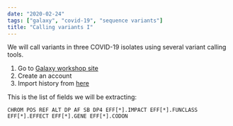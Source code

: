 ```yaml
---
date: "2020-02-24"
tags: ["galaxy", "covid-19", "sequence variants"]
title: "Calling variants I"
---
```


We will call variants in three COVID-19 isolates using several variant calling tools.

 1. Go to [Galaxy workshop site](https://workshop.usegalaxy.org)
 2. Create an account
 3. Import history from [here](https://workshop.usegalaxy.org/u/anton/h/covid-19-data)

This is the list of fields we will be extracting:

```
CHROM POS REF ALT DP AF SB DP4 EFF[*].IMPACT EFF[*].FUNCLASS EFF[*].EFFECT EFF[*].GENE EFF[*].CODON
```

